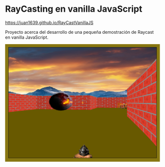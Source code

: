 # RayCasting en vanilla JavaScript

https://juan1639.github.io/RayCastVanillaJS

Proyecto acerca del desarrollo de una pequeña demostración de Raycast en vanilla JavaScript.

<img src="miniatura-rayCast-vanilla-2.png" alt="snapshot"/>
